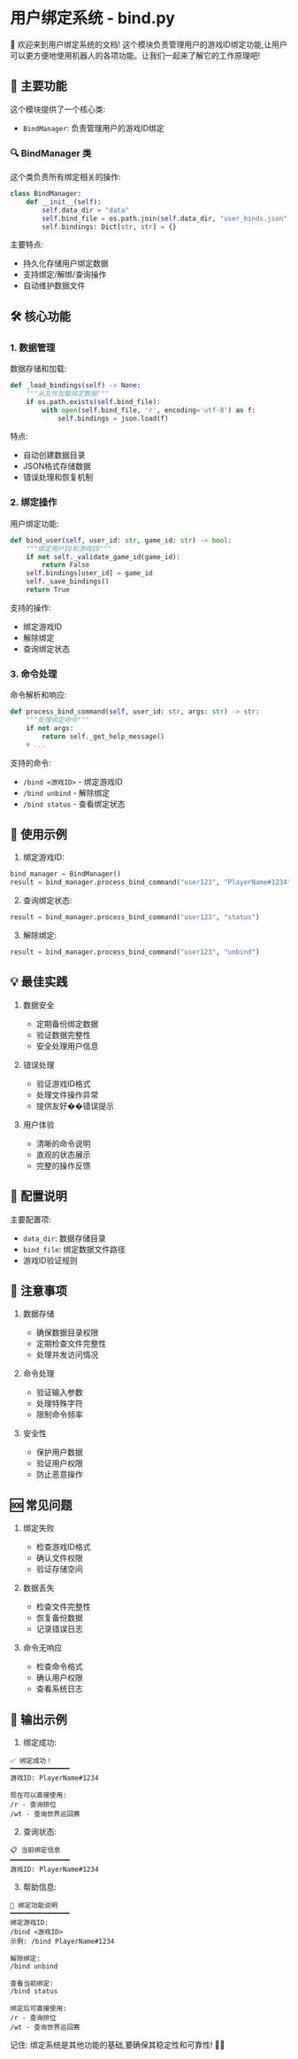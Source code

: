 # 用户绑定系统 - bind.py

👋 欢迎来到用户绑定系统的文档! 这个模块负责管理用户的游戏ID绑定功能,让用户可以更方便地使用机器人的各项功能。让我们一起来了解它的工作原理吧!

## 🌟 主要功能

这个模块提供了一个核心类:
- `BindManager`: 负责管理用户的游戏ID绑定

### 🔍 BindManager 类

这个类负责所有绑定相关的操作:

```python
class BindManager:
    def __init__(self):
        self.data_dir = "data"
        self.bind_file = os.path.join(self.data_dir, "user_binds.json")
        self.bindings: Dict[str, str] = {}
```

主要特点:
- 持久化存储用户绑定数据
- 支持绑定/解绑/查询操作
- 自动维护数据文件

## 🛠️ 核心功能

### 1. 数据管理

数据存储和加载:
```python
def _load_bindings(self) -> None:
    """从文件加载绑定数据"""
    if os.path.exists(self.bind_file):
        with open(self.bind_file, 'r', encoding='utf-8') as f:
            self.bindings = json.load(f)
```

特点:
- 自动创建数据目录
- JSON格式存储数据
- 错误处理和恢复机制

### 2. 绑定操作

用户绑定功能:
```python
def bind_user(self, user_id: str, game_id: str) -> bool:
    """绑定用户ID和游戏ID"""
    if not self._validate_game_id(game_id):
        return False
    self.bindings[user_id] = game_id
    self._save_bindings()
    return True
```

支持的操作:
- 绑定游戏ID
- 解除绑定
- 查询绑定状态

### 3. 命令处理

命令解析和响应:
```python
def process_bind_command(self, user_id: str, args: str) -> str:
    """处理绑定命令"""
    if not args:
        return self._get_help_message()
    # ...
```

支持的命令:
- `/bind <游戏ID>` - 绑定游戏ID
- `/bind unbind` - 解除绑定
- `/bind status` - 查看绑定状态

## 🎯 使用示例

1. 绑定游戏ID:
```python
bind_manager = BindManager()
result = bind_manager.process_bind_command("user123", "PlayerName#1234")
```

2. 查询绑定状态:
```python
result = bind_manager.process_bind_command("user123", "status")
```

3. 解除绑定:
```python
result = bind_manager.process_bind_command("user123", "unbind")
```

## 💡 最佳实践

1. 数据安全
   - 定期备份绑定数据
   - 验证数据完整性
   - 安全处理用户信息

2. 错误处理
   - 验证游戏ID格式
   - 处理文件操作异常
   - 提供友好��错误提示

3. 用户体验
   - 清晰的命令说明
   - 直观的状态展示
   - 完整的操作反馈

## 🔧 配置说明

主要配置项:
- `data_dir`: 数据存储目录
- `bind_file`: 绑定数据文件路径
- 游戏ID验证规则

## 📝 注意事项

1. 数据存储
   - 确保数据目录权限
   - 定期检查文件完整性
   - 处理并发访问情况

2. 命令处理
   - 验证输入参数
   - 处理特殊字符
   - 限制命令频率

3. 安全性
   - 保护用户数据
   - 验证用户权限
   - 防止恶意操作

## 🆘 常见问题

1. 绑定失败
   - 检查游戏ID格式
   - 确认文件权限
   - 验证存储空间

2. 数据丢失
   - 检查文件完整性
   - 恢复备份数据
   - 记录错误日志

3. 命令无响应
   - 检查命令格式
   - 确认用户权限
   - 查看系统日志

## 🎨 输出示例

1. 绑定成功:
```
✅ 绑定成功！
━━━━━━━━━━━━━━━
游戏ID: PlayerName#1234

现在可以直接使用:
/r - 查询排位
/wt - 查询世界巡回赛
```

2. 查询状态:
```
📋 当前绑定信息
━━━━━━━━━━━━━━━
游戏ID: PlayerName#1234
```

3. 帮助信息:
```
📝 绑定功能说明
━━━━━━━━━━━━━━━
绑定游戏ID:
/bind <游戏ID>
示例: /bind PlayerName#1234

解除绑定:
/bind unbind

查看当前绑定:
/bind status

绑定后可直接使用:
/r - 查询排位
/wt - 查询世界巡回赛
```

记住: 绑定系统是其他功能的基础,要确保其稳定性和可靠性! 🔐✨ 